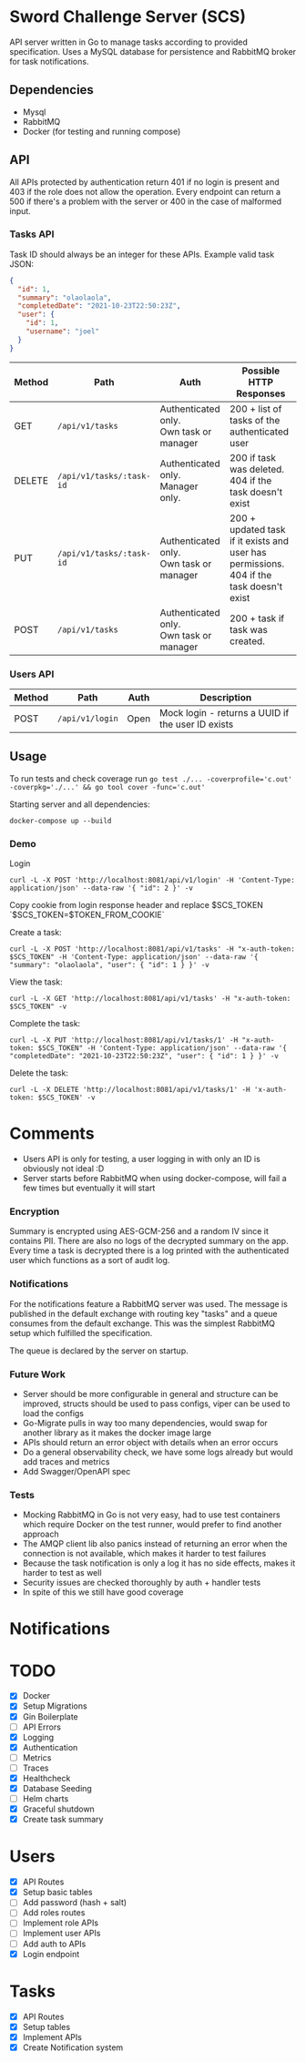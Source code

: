 # Sword Challenge Server (SCS)

API server written in Go to manage tasks according to provided specification. Uses a MySQL database for persistence and RabbitMQ broker for task notifications.

## Dependencies

* Mysql
* RabbitMQ
* Docker (for testing and running compose)

## API

All APIs protected by authentication return 401 if no login is present and 403 if the role does not allow the operation. Every endpoint can return a 500 if there's a problem with the server or 400 in
the case of malformed input.

### Tasks API

Task ID should always be an integer for these APIs. Example valid task JSON:

````json
{
  "id": 1,
  "summary": "olaolaola",
  "completedDate": "2021-10-23T22:50:23Z",
  "user": {
    "id": 1,
    "username": "joel"
  }
}
````

| Method     | Path       |   Auth | Possible HTTP Responses                                    |
|----------|------------|---------------------------|-------------------------------|
| GET | `/api/v1/tasks` | Authenticated only.<br /> Own task or manager  | 200 + list of tasks of the authenticated user 
| DELETE | `/api/v1/tasks/:task-id` |Authenticated only.<br /> Manager only. | 200 if task was deleted. <br/>404 if the task doesn't exist
| PUT | `/api/v1/tasks/:task-id` |Authenticated only.<br /> Own task or manager | 200 + updated task if it exists and user has permissions. <br/>404 if the task doesn't exist
| POST | `/api/v1/tasks` |Authenticated only.<br /> Own task or manager | 200 + task if task was created.

### Users API

| Method     | Path       | Auth | Description                           |
|----------|------------|--------|------------------------------|
| POST | `/api/v1/login` |Open | Mock login - returns a UUID if the user ID exists

## Usage

To run tests and check coverage run
`go test ./... -coverprofile='c.out' -coverpkg='./...' && go tool cover -func='c.out'`

Starting server and all dependencies:

```shell
docker-compose up --build
```

### Demo

Login

```shell
curl -L -X POST 'http://localhost:8081/api/v1/login' -H 'Content-Type: application/json' --data-raw '{ "id": 2 }' -v
```

Copy cookie from login response header and replace $SCS_TOKEN `$SCS_TOKEN=$TOKEN_FROM_COOKIE`

Create a task:

```shell
curl -L -X POST 'http://localhost:8081/api/v1/tasks' -H "x-auth-token: $SCS_TOKEN" -H 'Content-Type: application/json' --data-raw '{ "summary": "olaolaola", "user": { "id": 1 } }' -v
```

View the task:

```shell
curl -L -X GET 'http://localhost:8081/api/v1/tasks' -H "x-auth-token: $SCS_TOKEN" -v
```

Complete the task:

```shell
curl -L -X PUT 'http://localhost:8081/api/v1/tasks/1' -H "x-auth-token: $SCS_TOKEN" -H 'Content-Type: application/json' --data-raw '{ "completedDate": "2021-10-23T22:50:23Z", "user": { "id": 1 } }' -v
 ```

Delete the task:

````shell
curl -L -X DELETE 'http://localhost:8081/api/v1/tasks/1' -H 'x-auth-token: $SCS_TOKEN' -v
````

# Comments

* Users API is only for testing, a user logging in with only an ID is obviously not ideal :D
* Server starts before RabbitMQ when using docker-compose, will fail a few times but eventually it will start

### Encryption

Summary is encrypted using AES-GCM-256 and a random IV since it contains PII. There are also no logs of the decrypted summary on the app. Every time a task is decrypted there is a log printed with the
authenticated user which functions as a sort of audit log.

### Notifications

For the notifications feature a RabbitMQ server was used. The message is published in the default exchange with routing key "tasks" and a queue consumes from the default exchange. This was the
simplest RabbitMQ setup which fulfilled the specification.

The queue is declared by the server on startup.

### Future Work

* Server should be more configurable in general and structure can be improved, structs should be used to pass configs, viper can be used to load the configs
* Go-Migrate pulls in way too many dependencies, would swap for another library as it makes the docker image large
* APIs should return an error object with details when an error occurs
* Do a general observability check, we have some logs already but would add traces and metrics
* Add Swagger/OpenAPI spec

### Tests

* Mocking RabbitMQ in Go is not very easy, had to use test containers which require Docker on the test runner, would prefer to find another approach
* The AMQP client lib also panics instead of returning an error when the connection is not available, which makes it harder to test failures
* Because the task notification is only a log it has no side effects, makes it harder to test as well
* Security issues are checked thoroughly by auth + handler tests
* In spite of this we still have good coverage

# Notifications

# TODO

- [x] Docker
- [x] Setup Migrations
- [x] Gin Boilerplate
- [ ] API Errors
- [x] Logging
- [x] Authentication
- [ ] Metrics
- [ ] Traces
- [x] Healthcheck
- [x] Database Seeding
- [ ] Helm charts
- [x] Graceful shutdown
- [x] Create task summary

# Users

- [x] API Routes
- [x] Setup basic tables
- [ ] Add password (hash + salt)
- [ ] Add roles routes
- [ ] Implement role APIs
- [ ] Implement user APIs
- [ ] Add auth to APIs
- [x] Login endpoint

# Tasks

- [x] API Routes
- [x] Setup tables
- [x] Implement APIs
- [x] Create Notification system
